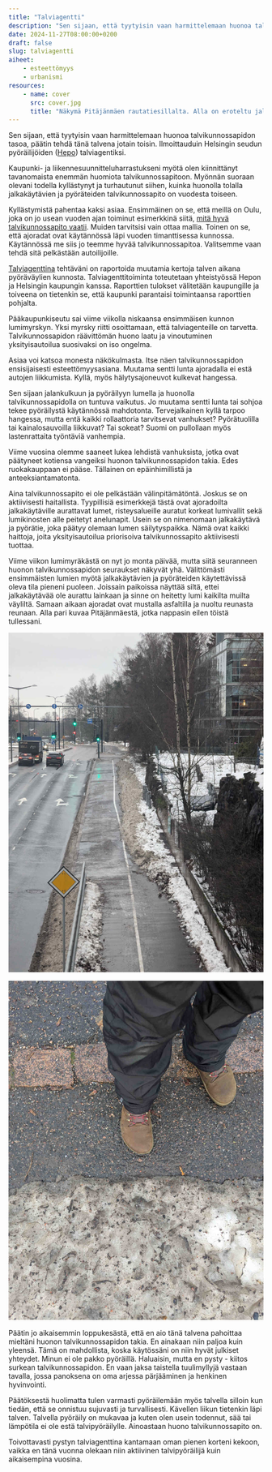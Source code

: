 ```yaml
---
title: "Talviagentti"
description: "Sen sijaan, että tyytyisin vaan harmittelemaan huonoa talvikunnossapidon tasoa, päätin tehdä tänä talvena jotain toisin. Ilmoittauduin Hepon talviagentiksi."
date: 2024-11-27T08:00:00+0200
draft: false
slug: talviagentti
aiheet:
    - esteettömyys
    - urbanismi
resources:
    - name: cover
      src: cover.jpg
      title: "Näkymä Pitäjänmäen rautatiesillalta. Alla on eroteltu jalkakäytävä ja pyörätie. Jalkakäytävä on täysin paksun lumimassan alla. Jalankulkijat pakotetaan pyörätielle."
---
```

Sen sijaan, että tyytyisin vaan harmittelemaan huonoa talvikunnossapidon tasoa, päätin tehdä tänä talvena jotain toisin. Ilmoittauduin Helsingin seudun pyöräilijöiden ([Hepo](https://hepo.fi)) talviagentiksi.

<!--more-->

Kaupunki- ja liikennesuunnitteluharrastukseni myötä olen kiinnittänyt tavanomaista enemmän huomiota talvikunnossapitoon. Myönnän suoraan olevani todella kyllästynyt ja turhautunut siihen, kuinka huonolla tolalla jalkakäytävien ja pyöräteiden talvikunnossapito on vuodesta toiseen.
 
Kyllästymistä pahentaa kaksi asiaa. Ensimmäinen on se, että meillä on Oulu, joka on jo usean vuoden ajan toiminut esimerkkinä siitä, [mitä hyvä talvikunnossapito vaatii](https://www.youtube.com/watch?v=X6EaJ1Zd8Kk). Muiden tarvitsisi vain ottaa mallia. Toinen on se, että ajoradat ovat käytännössä läpi vuoden timanttisessa kunnossa. Käytännössä me siis jo teemme hyvää talvikunnossapitoa. Valitsemme vaan tehdä sitä pelkästään autoilijoille.

[Talviagenttina](https://hepo.fi/toiminta/talviagentit2024/) tehtäväni on raportoida muutamia kertoja talven aikana pyöräväylien kunnosta. Talviagenttitoiminta toteutetaan yhteistyössä Hepon ja Helsingin kaupungin kanssa. Raporttien tulokset välitetään kaupungille ja toiveena on tietenkin se, että kaupunki parantaisi toimintaansa raporttien pohjalta.

Pääkaupunkiseutu sai viime viikolla niskaansa ensimmäisen kunnon lumimyrskyn. Yksi myrsky riitti osoittamaan, että talviagenteille on tarvetta. Talvikunnossapidon räävittömän huono laatu ja vinoutuminen yksityisautoilua suosivaksi on iso ongelma.

Asiaa voi katsoa monesta näkökulmasta. Itse näen talvikunnossapidon ensisijaisesti esteettömyysasiana. Muutama sentti lunta ajoradalla ei estä autojen liikkumista. Kyllä, myös hälytysajoneuvot kulkevat hangessa.

Sen sijaan jalankulkuun ja pyöräilyyn lumella ja huonolla talvikunnossapidolla on tuntuva vaikutus. Jo muutama sentti lunta tai sohjoa tekee pyöräilystä käytännössä mahdotonta. Tervejalkainen kyllä tarpoo hangessa, mutta entä kaikki rollaattoria tarvitsevat vanhukset? Pyörätuolilla tai kainalosauvoilla liikkuvat? Tai sokeat? Suomi on pullollaan myös lastenrattaita työntäviä vanhempia.

Viime vuosina olemme saaneet lukea lehdistä vanhuksista, jotka ovat päätyneet kotiensa vangeiksi huonon talvikunnossapidon takia. Edes ruokakauppaan ei pääse. Tällainen on epäinhimillistä ja anteeksiantamatonta.

Aina talvikunnossapito ei ole pelkästään välinpitämätöntä. Joskus se on aktiivisesti haitallista. Tyypillisiä esimerkkejä tästä ovat ajoradoilta jalkakäytäville aurattavat lumet, risteysalueille auratut korkeat lumivallit sekä lumikinosten alle peitetyt anelunapit. Usein se on nimenomaan jalkakäytävä ja pyörätie, joka päätyy olemaan lumen säilytyspaikka. Nämä ovat kaikki haittoja, joita yksityisautoilua priorisoiva talvikunnossapito aktiivisesti tuottaa.

Viime viikon lumimyräkästä on nyt jo monta päivää, mutta siitä seuranneen huonon talvikunnossapidon seuraukset näkyvät yhä. Välittömästi ensimmäisten lumien myötä jalkakäytävien ja pyöräteiden käytettävissä oleva tila pieneni puoleen. Joissain paikoissa näyttää siltä, ettei jalkakäytävää ole aurattu lainkaan ja sinne on heitetty lumi kaikilta muilta väyliltä. Samaan aikaan ajoradat ovat mustalla asfaltilla ja nuoltu reunasta reunaan. Alla pari kuvaa Pitäjänmäestä, jotka nappasin eilen töistä tullessani.

![Näkymä Pitäjänmäen rautatiesillalta. Alla on eroteltu jalkakäytävä ja pyörätie. Pyörätien alkupätkä on kaventunut reilun metrin levyiseksi suikaleeksi lumen takia, mutta levenee myöhemmin. Jalkakäytävä on täysin paksun lumimassan alla. Jalankulkijat pakotetaan pyörätielle.](jalkakaytava.jpg "Lumimyrskystä on monta päivää, mutta alla oleva jalkakäytävä on edelleen haudattuna paksun lumikinoksen alle. Paikka on aivan Pitäjänmäen rautatieaseman sisäänkäynnin vieressä, joten kyse on erittäin aktiivisessa käytössä olevasta kulkureitistä.")

![Pidän kenkääni poikittain jalkakäytävällä. Aurattu osuus on vain hieman kenkää leveämpi. Jalkakäytävän aurattu osuus on siis vain muutama kymmenen senttimetriä.](kenka.jpg "Tämä on jalkakäytävän tilanne muutama päivä ensimmäisen lumimyrskyn jälkeen. Jos viime talvi antaa suuntaa tulevasta, tältä se tulee näyttämään läpi talven: hieman kenkää leveämpi kaistale, jossa kävellä. Kantapään takana oleva kivetys erottelee jalkakäytävän ja pyörätien.")

Päätin jo aikaisemmin loppukesästä, että en aio tänä talvena pahoittaa mieltäni huonon talvikunnossapidon takia. En ainakaan niin paljoa kuin yleensä. Tämä on mahdollista, koska käytössäni on niin hyvät julkiset yhteydet. Minun ei ole pakko pyöräillä. Haluaisin, mutta en pysty - kiitos surkean talvikunnossapidon. En vaan jaksa taistella tuulimyllyjä vastaan tavalla, jossa panoksena on oma arjessa pärjääminen ja henkinen hyvinvointi.

Päätöksestä huolimatta tulen varmasti pyöräilemään myös talvella silloin kun tiedän, että se onnistuu sujuvasti ja turvallisesti. Kävellen liikun tietenkin läpi talven. Talvella pyöräily on mukavaa ja kuten olen usein todennut, sää tai lämpötila ei ole estä talvipyöräilylle. Ainoastaan huono talvikunnossapito on.

Toivottavasti pystyn talviagenttina kantamaan oman pienen korteni kekoon, vaikka en tänä vuonna olekaan niin aktiivinen talvipyöräilijä kuin aikaisempina vuosina.
